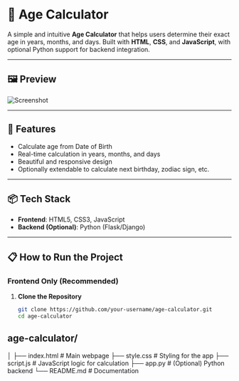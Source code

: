 # 📅 Age Calculator

A simple and intuitive **Age Calculator** that helps users determine their exact age in years, months, and days. Built with **HTML**, **CSS**, and **JavaScript**, with optional Python support for backend integration.

---

## 🖼️ Preview

![Screenshot](path-to-your-age-calculator-image.png)

---

## 🚀 Features

- Calculate age from Date of Birth
- Real-time calculation in years, months, and days
- Beautiful and responsive design
- Optionally extendable to calculate next birthday, zodiac sign, etc.

---

## 📦 Tech Stack

- **Frontend**: HTML5, CSS3, JavaScript
- **Backend (Optional)**: Python (Flask/Django)

---

## 📋 How to Run the Project

### Frontend Only (Recommended)

1. **Clone the Repository**
   ```bash
   git clone https://github.com/your-username/age-calculator.git
   cd age-calculator

## age-calculator/
│
├── index.html        # Main webpage
├── style.css         # Styling for the app
├── script.js         # JavaScript logic for calculation
├── app.py            # (Optional) Python backend
└── README.md         # Documentation
